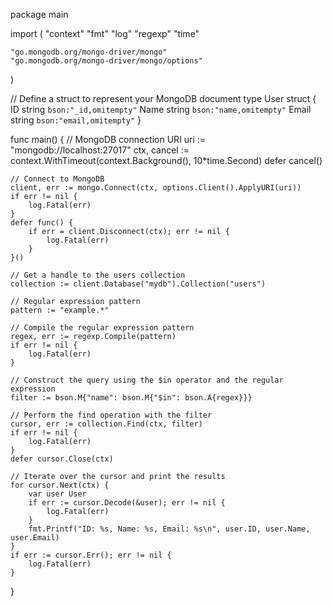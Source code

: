 package main

import (
"context"
"fmt"
"log"
"regexp"
"time"

	"go.mongodb.org/mongo-driver/mongo"
	"go.mongodb.org/mongo-driver/mongo/options"
)

// Define a struct to represent your MongoDB document
type User struct {
ID    string `bson:"_id,omitempty"`
Name  string `bson:"name,omitempty"`
Email string `bson:"email,omitempty"`
}

func main() {
// MongoDB connection URI
uri := "mongodb://localhost:27017"
ctx, cancel := context.WithTimeout(context.Background(), 10*time.Second)
defer cancel()

	// Connect to MongoDB
	client, err := mongo.Connect(ctx, options.Client().ApplyURI(uri))
	if err != nil {
		log.Fatal(err)
	}
	defer func() {
		if err = client.Disconnect(ctx); err != nil {
			log.Fatal(err)
		}
	}()

	// Get a handle to the users collection
	collection := client.Database("mydb").Collection("users")

	// Regular expression pattern
	pattern := "example.*"

	// Compile the regular expression pattern
	regex, err := regexp.Compile(pattern)
	if err != nil {
		log.Fatal(err)
	}

	// Construct the query using the $in operator and the regular expression
	filter := bson.M{"name": bson.M{"$in": bson.A{regex}}}

	// Perform the find operation with the filter
	cursor, err := collection.Find(ctx, filter)
	if err != nil {
		log.Fatal(err)
	}
	defer cursor.Close(ctx)

	// Iterate over the cursor and print the results
	for cursor.Next(ctx) {
		var user User
		if err := cursor.Decode(&user); err != nil {
			log.Fatal(err)
		}
		fmt.Printf("ID: %s, Name: %s, Email: %s\n", user.ID, user.Name, user.Email)
	}
	if err := cursor.Err(); err != nil {
		log.Fatal(err)
	}
}